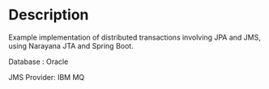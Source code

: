 # Description

Example implementation of distributed transactions involving JPA and JMS, using Narayana JTA and Spring Boot.

Database : Oracle

JMS Provider: IBM MQ

